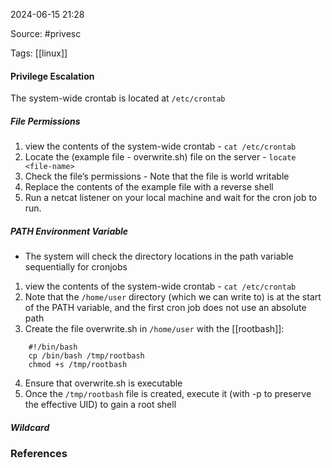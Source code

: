 
2024-06-15 21:28

Source: #privesc 

Tags: [[linux]]

#### Privilege Escalation

The system-wide crontab is located at `/etc/crontab`
##### File Permissions

1. view the contents of the system-wide crontab - `cat /etc/crontab`
2. Locate the (example file -  overwrite.sh) file on the server - `locate <file-name>`
3. Check the file’s permissions - Note that the file is world writable 
4. Replace the contents of the example file with a reverse shell
5. Run a netcat listener on your local machine and wait for the cron job to run.

##### PATH Environment Variable

- The system will check the directory locations in the path variable sequentially for cronjobs
1. view the contents of the system-wide crontab - `cat /etc/crontab`
2. Note that the `/home/user` directory (which we can write to) is at the start of the PATH variable, and the first cron job does not use an absolute path
3. Create the file overwrite.sh in `/home/user` with the [[rootbash]]:
```
	#!/bin/bash 
	cp /bin/bash /tmp/rootbash 
	chmod +s /tmp/rootbash
```
4. Ensure that overwrite.sh is executable
5. Once the `/tmp/rootbash` file is created, execute it (with -p to preserve the effective UID) to gain a root shell
##### Wildcard





### References